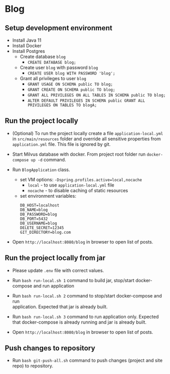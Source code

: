 # Blog

## Setup development environment

- Install Java 11
- Install Docker
- Install Postgres
  + Create database `blog`
    * `CREATE DATABASE blog;`
  + Create user `blog` with password `blog`
    * `CREATE USER blog WITH PASSWORD 'blog';`
  + Grant all privileges to user `blog`
    * `GRANT USAGE ON SCHEMA public TO blog;`
    * `GRANT CREATE ON SCHEMA public TO blog;`
    * `GRANT ALL PRIVILEGES ON ALL TABLES IN SCHEMA public TO blog;`
    * `ALTER DEFAULT PRIVILEGES IN SCHEMA public GRANT ALL PRIVILEGES ON TABLES TO blogА;`

## Run the project locally

- (Optional) To run the project locally create a file `application-local.yml` 
  in `src/main/resources` folder and override all sensitive properties from 
  `application.yml` file. This file is ignored by git.

- Start Milvus database with docker. From project root folder run 
  `docker-compose up -d` command.

- Run `BlogApplication` class.
  + set VM options: `-Dspring.profiles.active=local,nocache`
    * `local` - to use `application-local.yml` file
    * `nocache` - to disable caching of static resources
  + set environment variables:
    ```
    DB_HOST=localhost
    DB_NAME=blog
    DB_PASSWORD=blog
    DB_PORT=5432
    DB_USERNAME=blog
    DELETE_SECRET=12345
    GIT_DIRECTORY=blog.com
    ```
    
- Open `http://localhost:8080/blog` in browser to open list of posts.

## Run the project locally from jar 

- Please update `.env` file with correct values.

- Run `bash run-local.sh 1` command to build jar, stop/start docker-compose 
  and run application

- Run `bash run-local.sh 2` command to stop/start docker-compose and run  
  application. Expected that jar is already built.

- Run `bash run-local.sh 3` command to run application only. Expected that 
  docker-compose is already running and jar is already built.

- Open `http://localhost:8080/blog` in browser to open list of posts.

## Push changes to repository 

- Run `bash git-push-all.sh` command to push changes (project and site repo) 
  to repository.